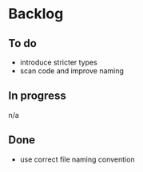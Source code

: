 # Backlog

## To do

- introduce stricter types
- scan code and improve naming

## In progress

n/a

## Done

- use correct file naming convention

